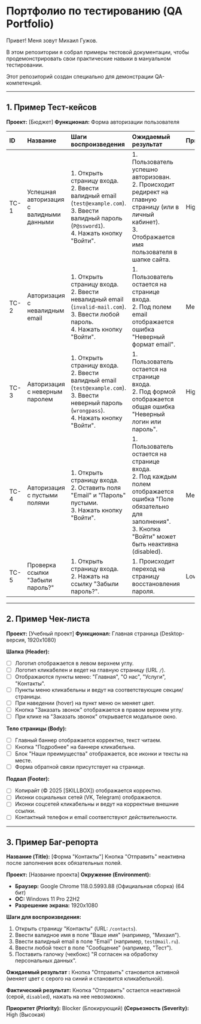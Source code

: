# Портфолио по тестированию (QA Portfolio)

Привет! Меня зовут Михаил Гужов. 

В этом репозитории я собрал примеры тестовой документации, чтобы продемонстрировать свои практические навыки в мануальном тестировании. 

 Этот репозиторий создан специально для демонстрации QA-компетенций.

---

## 1. Пример Тест-кейсов

**Проект:** [Бюджет]
**Функционал:** Форма авторизации пользователя

| ID | Название  | Шаги воспроизведения  | Ожидаемый результат  | Приоритет |
| :--- | :--- | :--- | :--- | :--- |
| TC-1 | Успешная авторизация с валидными данными | 1. Открыть страницу входа.<br>2. Ввести валидный email (`test@example.com`).<br>3. Ввести валидный пароль (`P@ssword1`).<br>4. Нажать кнопку "Войти". | 1. Пользователь успешно авторизован.<br>2. Происходит редирект на главную страницу (или в личный кабинет).<br>3. Отображается имя пользователя в шапке сайта. | High |
| TC-2 | Авторизация с невалидным email | 1. Открыть страницу входа.<br>2. Ввести невалидный email (`invalid-mail.com`).<br>3. Ввести любой пароль.<br>4. Нажать кнопку "Войти". | 1. Пользователь остается на странице входа.<br>2. Под полем email отображается ошибка "Неверный формат email". | Medium |
| TC-3 | Авторизация с неверным паролем | 1. Открыть страницу входа.<br>2. Ввести валидный email (`test@example.com`).<br>3. Ввести неверный пароль (`wrongpass`).<br>4. Нажать кнопку "Войти". | 1. Пользователь остается на странице входа.<br>2. Под формой отображается общая ошибка "Неверный логин или пароль". | High |
| TC-4 | Авторизация с пустыми полями | 1. Открыть страницу входа.<br>2. Оставить поля "Email" и "Пароль" пустыми.<br>3. Нажать кнопку "Войти". | 1. Пользователь остается на странице входа.<br>2. Под каждым полем отображается ошибка "Поле обязательно для заполнения".<br>3. Кнопка "Войти" может быть неактивна (disabled). | Medium |
| TC-5 | Проверка ссылки "Забыли пароль?" | 1. Открыть страницу входа.<br>2. Нажать на ссылку "Забыли пароль?". | 1. Происходит переход на страницу восстановления пароля. | Low |

---

## 2. Пример Чек-листа

**Проект:** [Учебный проект]
**Функционал:** Главная страница (Desktop-версия, 1920x1080)

**Шапка (Header):**
- [ ] Логотип отображается в левом верхнем углу.
- [ ] Логотип кликабелен и ведет на главную страницу (URL `/`).
- [ ] Отображаются пункты меню: "Главная", "О нас", "Услуги", "Контакты".
- [ ] Пункты меню кликабельны и ведут на соответствующие секции/страницы.
- [ ] При наведении (hover) на пункт меню он меняет цвет.
- [ ] Кнопка "Заказать звонок" отображается в правом верхнем углу.
- [ ] При клике на "Заказать звонок" открывается модальное окно.

**Тело страницы (Body):**
- [ ] Главный баннер отображается корректно, текст читаем.
- [ ] Кнопка "Подробнее" на баннере кликабельна.
- [ ] Блок "Наши преимущества" отображается, все иконки и тексты на месте.
- [ ] Форма обратной связи присутствует на странице.

**Подвал (Footer):**
- [ ] Копирайт (© 2025 [SKILLBOX]) отображается корректно.
- [ ] Иконки социальных сетей (VK, Telegram) отображаются.
- [ ] Иконки соцсетей кликабельны и ведут на корректные внешние ссылки.
- [ ] Контактный телефон и email соответствуют действительности.

---

## 3. Пример Баг-репорта

**Название (Title):** [Форма "Контакты"] Кнопка "Отправить" неактивна после заполнения всех обязательных полей.

**Проект:** [Название проекта]
**Окружение (Environment):**
* **Браузер:** Google Chrome 118.0.5993.88 (Официальная сборка) (64 бит)
* **ОС:** Windows 11 Pro 22H2
* **Разрешение экрана:** 1920x1080

**Шаги для воспроизведения:**
1.  Открыть страницу "Контакты" (URL: `/contacts`).
2.  Ввести валидное имя в поле "Ваше имя" (например, "Михаил").
3.  Ввести валидный email в поле "Email" (например, `test@mail.ru`).
4.  Ввести любой текст в поле "Сообщение" (например, "Тест").
5.  Поставить галочку (чекбокс) "Я согласен на обработку персональных данных".

**Ожидаемый результат :**
Кнопка "Отправить" становится активной (меняет цвет с серого на синий и становится кликабельной).

**Фактический результат:**
Кнопка "Отправить" остается неактивной (серой, `disabled`), нажать на нее невозможно.

**Приоритет (Priority):** Blocker (Блокирующий)
**(Серьезность (Severity):** High (Высокая)


